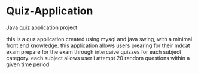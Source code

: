 # Quiz-Application
Java quiz application project

this is a quz application created using mysql and java swing, with a minimal front end knowledge. this application allows users prearing for their mdcat exam prepare for the exam through intercaive quizzes for each subject category. each subject allows user i attempt 20 random questions within a given time period
